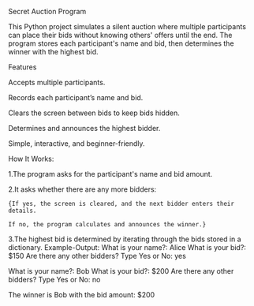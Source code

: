 Secret Auction Program

This Python project simulates a silent auction where multiple participants can place their bids without knowing others' offers until the end.
The program stores each participant's name and bid, then determines the winner with the highest bid.

Features

Accepts multiple participants.

Records each participant’s name and bid.

Clears the screen between bids to keep bids hidden.

Determines and announces the highest bidder.

Simple, interactive, and beginner-friendly.

How It Works:

1.The program asks for the participant's name and bid amount.

2.It asks whether there are any more bidders:

    {If yes, the screen is cleared, and the next bidder enters their details.

    If no, the program calculates and announces the winner.}

3.The highest bid is determined by iterating through the bids stored in a dictionary.
Example-Output:
What is your name?: Alice
What is your bid?: $150
Are there any other bidders? Type Yes or No: yes

What is your name?: Bob
What is your bid?: $200
Are there any other bidders? Type Yes or No: no

The winner is Bob with the bid amount: $200
